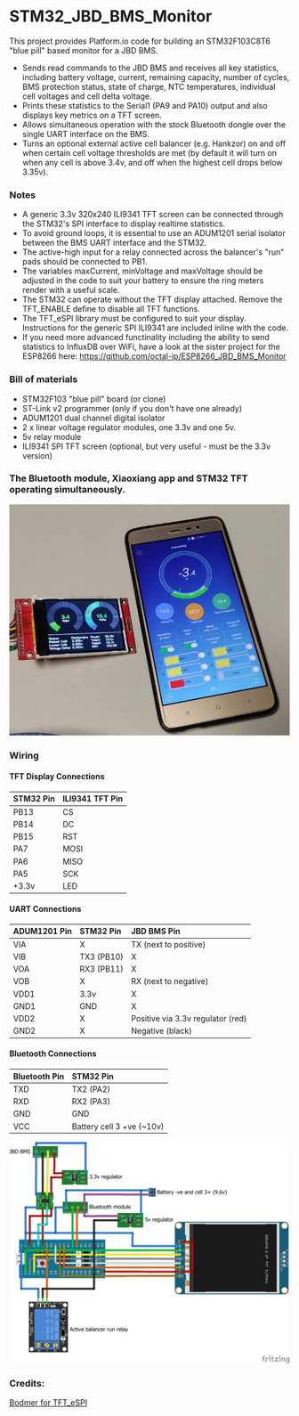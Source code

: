 # STM32_JBD_BMS_Monitor
This project provides Platform.io code for building an STM32F103C8T6 "blue pill" based monitor for a JBD BMS.

- Sends read commands to the JBD BMS and receives all key statistics, including battery voltage, current, remaining capacity, number of cycles, BMS protection status, state of charge, NTC temperatures, individual cell voltages and cell delta voltage.
- Prints these statistics to the Serial1 (PA9 and PA10) output and also displays key metrics on a TFT screen.
- Allows simultaneous operation with the stock Bluetooth dongle over the single UART interface on the BMS.
- Turns an optional external active cell balancer (e.g. Hankzor) on and off when certain cell voltage thresholds are met (by default it will turn on when any cell is above 3.4v, and off when the highest cell drops below 3.35v).


### Notes
- A generic 3.3v 320x240 ILI9341 TFT screen can be connected through the STM32's SPI interface to display realtime statistics.
- To avoid ground loops, it is essential to use an ADUM1201 serial isolator between the BMS UART interface and the STM32.
- The active-high input for a relay connected across the balancer's "run" pads should be connected to PB1.
- The variables maxCurrent, minVoltage and maxVoltage should be adjusted in the code to suit your battery to ensure the ring meters render with a useful scale.
- The STM32 can operate without the TFT display attached. Remove the TFT_ENABLE define to disable all TFT functions.
- The TFT_eSPI library must be configured to suit your display. Instructions for the generic SPI ILI9341 are included inline with the code.
- If you need more advanced functinality including the ability to send statistics to InfluxDB over WiFi, have a look at the sister project for the ESP8266 here: https://github.com/octal-ip/ESP8266_JBD_BMS_Monitor


### Bill of materials
- STM32F103 "blue pill" board (or clone)
- ST-Link v2 programmer (only if you don't have one already)
- ADUM1201 dual channel digital isolator
- 2 x linear voltage regulator modules, one 3.3v and one 5v.
- 5v relay module
- ILI9341 SPI TFT screen (optional, but very useful - must be the 3.3v version)


### The Bluetooth module, Xiaoxiang app and STM32 TFT operating simultaneously.
![BT and STM32 TFT](https://raw.githubusercontent.com/octal-ip/STM32_JBD_BMS_Monitor/main/pics/STM32_JBD.jpg "BT and STM32 TFT")


### Wiring
#### TFT Display Connections
| STM32 Pin  | ILI9341 TFT Pin  |
| :------------ | :------------ |
| PB13  | CS  |
| PB14  | DC  |
| PB15  | RST  |
| PA7  | MOSI  |
| PA6  | MISO  |
| PA5  | SCK  |
| +3.3v  | LED  |

#### UART Connections
| ADUM1201 Pin  | STM32 Pin  | JBD BMS Pin |
| :------------ | :------------ | :------------ |
| VIA  | X | TX (next to positive) |
| VIB  | TX3 (PB10) | X |
| VOA  | RX3 (PB11) | X |
| VOB  | X | RX (next to negative) |
| VDD1  | 3.3v | X |
| GND1  | GND | X |
| VDD2  | X | Positive via 3.3v regulator (red) |
| GND2  | X | Negative (black) |

#### Bluetooth Connections
|  Bluetooth Pin  | STM32 Pin  |
| :------------ | :------------ | 
| TXD | TX2 (PA2) | 
| RXD  | RX2 (PA3) | 
| GND  | GND |
| VCC | Battery cell 3 +ve (~10v) |

![Wiring layout](https://raw.githubusercontent.com/octal-ip/STM32_JBD_BMS_Monitor/main/pics/STM32_JBD_Diagram.png "Wiring layout")

### Credits:
[Bodmer for TFT_eSPI](https://github.com/Bodmer/TFT_eSPI)
